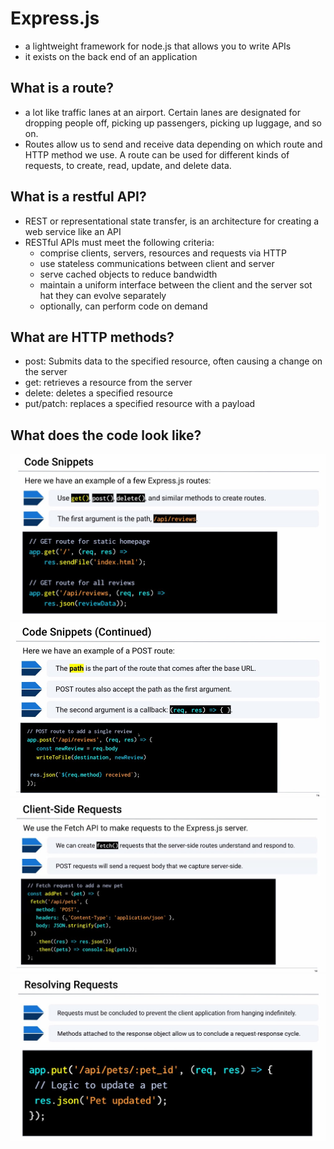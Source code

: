 # Express.js

- a lightweight framework for node.js that allows you to write APIs
- it exists on the back end of an application

## What is a route?

- a lot like traffic lanes at an airport. Certain lanes are designated for dropping people off, picking up passengers, picking up luggage, and so on.
- Routes allow us to send and receive data depending on which route and HTTP method we use. A route can be used for different kinds of requests, to create, read, update, and delete data.

## What is a restful API?

- REST or representational state transfer, is an architecture for creating a web service like an API
- RESTful APIs must meet the following criteria:
  - comprise clients, servers, resources and requests via HTTP
  - use stateless communications between client and server
  - serve cached objects to reduce bandwidth
  - maintain a uniform interface between the client and the server sot hat they can evolve separately
  - optionally, can perform code on demand

## What are HTTP methods?

- post: Submits data to the specified resource, often causing a change on the server
- get: retrieves a resource from the server
- delete: deletes a specified resource
- put/patch: replaces a specified resource with a payload

## What does the code look like?

![image1](./images/code-snippets-of-express.js.jpg)
![image2](./images/post-route-code.jpg)
![image3](./images/client-side-requests-express.js.jpg)
![image4](./images/resolving-requests-express.js.jpg)
